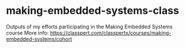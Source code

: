 # making-embedded-systems-class
Outputs of my efforts participating in the Making Embedded Systems course
More info: https://classpert.com/classpertx/courses/making-embedded-systems/cohort
